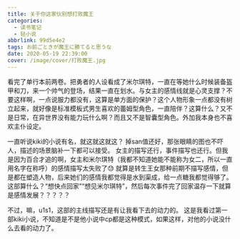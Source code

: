 ```yaml
---
title: 关于你这家伙别想打败魔王
categories:
  - 读书笔记
  - 轻小说
abbrlink: 99d5e4e2
tags: お前ごときが魔王に勝てると思うな
date: 2020-05-19 22:39:00
cover: /image/cover/打败魔王.jpg
---
```

看完了单行本前两卷。把勇者的人设看成了米尔琪特，一直在等她什么时候装备盔甲和刀，来一个帅气的登场，结果一直在划水。与女主的感情线就是心灵支撑？不要这样啊，一点说服力都没有，这算是单方面的保护？这个人物形象一点都没有树立起来，就好像是标准模板式男生喜欢的蕾姆型角色，一直陪伴？这算什么？又不是日常，在异世界没有能力玩什么啊？而且又不是智囊型角色。外加我本身也不喜欢主仆设定。

一直听说kiki的小说有名，就这就这就这？
掉san值还好，那张眼睛的图也不吓人，描述的场景脑补一下都可以接受。
女主的描写还行，事件描写也还行。但我是因为百合才追的啊，女主和米尔琪特（我都不知道她能不能称为女二，所以一直用名字在称呼）的感情描写太失败了:sweat:
就算是转生王女那种前期不描写感情，但是都在塑造人物，后来她们的感情我都觉得是水到渠成，给一点糖我都觉得够了。这部算什么？“想快点回家”“想见米尔琪特”，然后每次事件完了回家温存一下就算是感情发展？？？？？

不过，嘛，u1s1，这部的主线描写还是有让我看下去的动力的。
这是我看过第一部kiki小说，不知道是不是他小说中cp都是这种模式，如果这样，对他的小说没什么去看的动力了。

